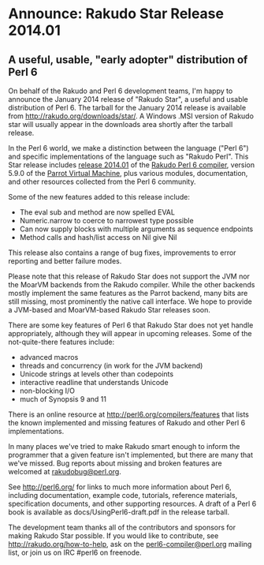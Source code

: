 # Announce: Rakudo Star Release 2014.01

## A useful, usable, "early adopter" distribution of Perl 6

On behalf of the Rakudo and Perl 6 development teams, I'm happy to
announce the January 2014 release of "Rakudo Star", a useful and usable
distribution of Perl 6. The tarball for the January 2014 release is
available from <http://rakudo.org/downloads/star/>. A Windows .MSI
version of Rakudo star will usually appear in the downloads area
shortly after the tarball release.

In the Perl 6 world, we make a distinction between the language
("Perl 6") and specific implementations of the language such as
"Rakudo Perl". This Star release includes [release 2014.01] of the
[Rakudo Perl 6 compiler], version 5.9.0 of the [Parrot Virtual
Machine], plus various modules, documentation, and other resources
collected from the Perl 6 community.

[release 2014.01]:
    https://github.com/rakudo/rakudo/blob/nom/docs/announce/2014.01.md
[Rakudo Perl 6 compiler]: http://github.com/rakudo/rakudo
[Parrot Virtual Machine]: http://parrot.org

Some of the new features added to this release include:

+ The eval sub and method are now spelled EVAL
+ Numeric.narrow to coerce to narrowest type possible
+ Can now supply blocks with multiple arguments as sequence endpoints
+ Method calls and hash/list access on Nil give Nil

This release also contains a range of bug fixes, improvements to error
reporting and better failure modes.

Please note that this release of Rakudo Star does not support the JVM
nor the MoarVM backends from the Rakudo compiler. While the other backends
mostly implement the same features as the Parrot backend, many bits are
still missing, most prominently the native call interface.
We hope to provide a JVM-based and MoarVM-based Rakudo Star releases soon.

There are some key features of Perl 6 that Rakudo Star does not yet
handle appropriately, although they will appear in upcoming releases.
Some of the not-quite-there features include:

  * advanced macros
  * threads and concurrency (in work for the JVM backend)
  * Unicode strings at levels other than codepoints
  * interactive readline that understands Unicode
  * non-blocking I/O
  * much of Synopsis 9 and 11

There is an online resource at <http://perl6.org/compilers/features>
that lists the known implemented and missing features of Rakudo and
other Perl 6 implementations.

In many places we've tried to make Rakudo smart enough to inform the
programmer that a given feature isn't implemented, but there are many
that we've missed. Bug reports about missing and broken features are
welcomed at <rakudobug@perl.org>.

See <http://perl6.org/> for links to much more information about
Perl 6, including documentation, example code, tutorials, reference
materials, specification documents, and other supporting resources. A
draft of a Perl 6 book is available as docs/UsingPerl6-draft.pdf in
the release tarball.

The development team thanks all of the contributors and sponsors for
making Rakudo Star possible. If you would like to contribute, see
<http://rakudo.org/how-to-help>, ask on the <perl6-compiler@perl.org>
mailing list, or join us on IRC \#perl6 on freenode.
